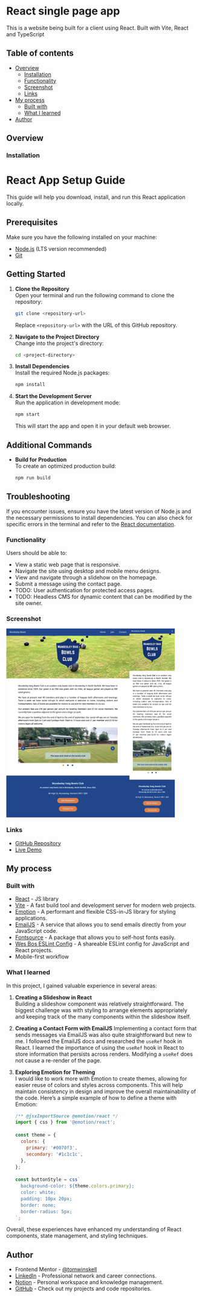 # React single page app

This is a website being built for a client using React. Built with Vite, React and TypeScript

## Table of contents

- [Overview](#overview)
  - [Installation](#installation)
  - [Functionality](#functionality)
  - [Screenshot](#screenshot)
  - [Links](#links)
- [My process](#my-process)
  - [Built with](#to-be-built-with)
  - [What I learned](#what-i-learned)
- [Author](#author)

## Overview

### Installation

# React App Setup Guide

This guide will help you download, install, and run this React application locally.

## Prerequisites

Make sure you have the following installed on your machine:

- [Node.js](https://nodejs.org/) (LTS version recommended)
- [Git](https://git-scm.com/)

## Getting Started

1. **Clone the Repository**  
   Open your terminal and run the following command to clone the repository:

   ```bash
   git clone <repository-url>
   ```

   Replace `<repository-url>` with the URL of this GitHub repository.

2. **Navigate to the Project Directory**  
   Change into the project's directory:

   ```bash
   cd <project-directory>
   ```

3. **Install Dependencies**  
   Install the required Node.js packages:

   ```bash
   npm install
   ```

4. **Start the Development Server**  
   Run the application in development mode:
   ```bash
   npm start
   ```
   This will start the app and open it in your default web browser.

## Additional Commands

- **Build for Production**  
  To create an optimized production build:
  ```bash
  npm run build
  ```

## Troubleshooting

If you encounter issues, ensure you have the latest version of Node.js and the necessary permissions to install dependencies. You can also check for specific errors in the terminal and refer to the [React documentation](https://reactjs.org/docs/getting-started.html).

### Functionality

Users should be able to:

- View a static web page that is responsive.
- Navigate the site using desktop and mobile menu designs.
- View and navigate through a slidehow on the homepage.
- Submit a message using the contact page.
- TODO: User authentication for protected access pages.
- TODO: Headless CMS for dynamic content that can be modified by the site owner.

### Screenshot

<div style='display: flex; flex-direction: row;'>
  <img src='./src/assets/images/screenshot.jpeg' height='500px'/>
  <img src='./src/assets/images/screenshot_mobile.jpeg' height='500px'/>
</div>

### Links

- [GitHub Repository](https://github.com/tomwinskell/bowls-frontend)
- [Live Demo](https://tomwinskell.github.io/bowls-frontend/)

## My process

### Built with

- [React](https://reactjs.org/) - JS library
- [Vite](https://vitejs.dev/) - A fast build tool and development server for modern web projects.
- [Emotion](https://emotion.sh/docs/introduction) - A performant and flexible CSS-in-JS library for styling applications.
- [EmailJS](https://www.emailjs.com/) - A service that allows you to send emails directly from your JavaScript code.
- [Fontsource](https://fontsource.org/) - A package that allows you to self-host fonts easily.
- [Wes Bos ESLint Config](https://github.com/wesbos/eslint-config) - A shareable ESLint config for JavaScript and React projects.
- Mobile-first workflow

### What I learned

In this project, I gained valuable experience in several areas:

1. **Creating a Slideshow in React**  
   Building a slideshow component was relatively straightforward. The biggest challenge was with styling to arrange elements appropriately and keeping track of the many components within the slideshow itself.

2. **Creating a Contact Form with EmailJS**
   Implementing a contact form that sends messages via EmailJS was also quite straightforward but new to me. I followed the EmailJS docs and researched the `useRef` hook in React. I learned the importance of using the `useRef` hook in React to store information that persists across renders. Modifying a `useRef` does not cause a re-render of the page.

3. **Exploring Emotion for Theming**  
   I would like to work more with Emotion to create themes, allowing for easier reuse of colors and styles across components. This will help maintain consistency in design and improve the overall maintainability of the code. Here’s a simple example of how to define a theme with Emotion:

   ```javascript
   /** @jsxImportSource @emotion/react */
   import { css } from '@emotion/react';

   const theme = {
     colors: {
       primary: '#0070f3',
       secondary: '#1c1c1c',
     },
   };

   const buttonStyle = css`
     background-color: ${theme.colors.primary};
     color: white;
     padding: 10px 20px;
     border: none;
     border-radius: 5px;
   `;
   ```

Overall, these experiences have enhanced my understanding of React components, state management, and styling techniques.

## Author

- Frontend Mentor - [@tomwinskell](https://www.frontendmentor.io/profile/tomwinskell)
- [LinkedIn](https://www.linkedin.com/in/tomwinskell) - Professional network and career connections.
- [Notion](https://tomwinskell.notion.site) - Personal workspace and knowledge management.
- [GitHub](https://github.com/tomwinskell) - Check out my projects and code repositories.
